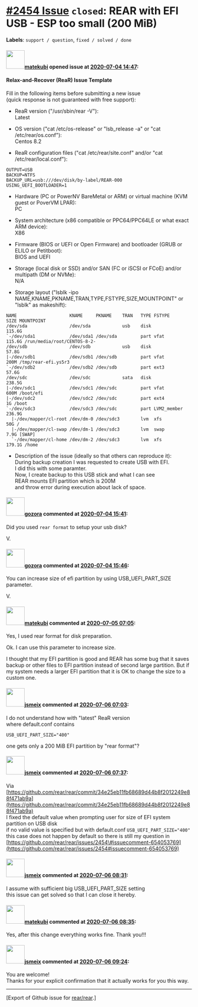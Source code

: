 [\#2454 Issue](https://github.com/rear/rear/issues/2454) `closed`: REAR with EFI USB - ESP too small (200 MiB)
==============================================================================================================

**Labels**: `support / question`, `fixed / solved / done`

#### <img src="https://avatars.githubusercontent.com/u/62672789?v=4" width="50">[matekubi](https://github.com/matekubi) opened issue at [2020-07-04 14:47](https://github.com/rear/rear/issues/2454):

#### Relax-and-Recover (ReaR) Issue Template

Fill in the following items before submitting a new issue  
(quick response is not guaranteed with free support):

-   ReaR version ("/usr/sbin/rear -V"):  
    Latest

-   OS version ("cat /etc/os-release" or "lsb\_release -a" or "cat
    /etc/rear/os.conf"):  
    Centos 8.2

-   ReaR configuration files ("cat /etc/rear/site.conf" and/or "cat
    /etc/rear/local.conf"):

<!-- -->

    OUTPUT=USB
    BACKUP=NTFS
    BACKUP_URL=usb:///dev/disk/by-label/REAR-000
    USING_UEFI_BOOTLOADER=1

-   Hardware (PC or PowerNV BareMetal or ARM) or virtual machine (KVM
    guest or PoverVM LPAR):  
    PC

-   System architecture (x86 compatible or PPC64/PPC64LE or what exact
    ARM device):  
    X86

-   Firmware (BIOS or UEFI or Open Firmware) and bootloader (GRUB or
    ELILO or Petitboot):  
    BIOS and UEFI

-   Storage (local disk or SSD) and/or SAN (FC or iSCSI or FCoE) and/or
    multipath (DM or NVMe):  
    N/A

-   Storage layout ("lsblk -ipo
    NAME,KNAME,PKNAME,TRAN,TYPE,FSTYPE,SIZE,MOUNTPOINT" or "lsblk" as
    makeshift):

<!-- -->

    NAME                    KNAME     PKNAME    TRAN   TYPE FSTYPE        SIZE MOUNTPOINT
    /dev/sda                /dev/sda            usb    disk             115.6G
    `-/dev/sda1             /dev/sda1 /dev/sda         part vfat        115.6G /run/media/root/CENTOS-8-2-
    /dev/sdb                /dev/sdb            usb    disk              57.8G
    |-/dev/sdb1             /dev/sdb1 /dev/sdb         part vfat          200M /tmp/rear-efi.ys5r3
    `-/dev/sdb2             /dev/sdb2 /dev/sdb         part ext3         57.6G
    /dev/sdc                /dev/sdc            sata   disk             238.5G
    |-/dev/sdc1             /dev/sdc1 /dev/sdc         part vfat          600M /boot/efi
    |-/dev/sdc2             /dev/sdc2 /dev/sdc         part ext4            1G /boot
    `-/dev/sdc3             /dev/sdc3 /dev/sdc         part LVM2_member 236.9G
      |-/dev/mapper/cl-root /dev/dm-0 /dev/sdc3        lvm  xfs            50G /
      |-/dev/mapper/cl-swap /dev/dm-1 /dev/sdc3        lvm  swap          7.9G [SWAP]
      `-/dev/mapper/cl-home /dev/dm-2 /dev/sdc3        lvm  xfs         179.1G /home

-   Description of the issue (ideally so that others can reproduce
    it):  
    During backup creation I was requested to create USB with EFI.  
    I did this with some paramter.  
    Now, I create backup to this USB stick and what I can see  
    REAR mounts EFI partition which is 200M  
    and throw error during execution about lack of space.

#### <img src="https://avatars.githubusercontent.com/u/12116358?u=1c5ba9dcee5ca3082f03029a7fbe647efd30eb49&v=4" width="50">[gozora](https://github.com/gozora) commented at [2020-07-04 15:41](https://github.com/rear/rear/issues/2454#issuecomment-653780790):

Did you used `rear format` to setup your usb disk?

V.

#### <img src="https://avatars.githubusercontent.com/u/12116358?u=1c5ba9dcee5ca3082f03029a7fbe647efd30eb49&v=4" width="50">[gozora](https://github.com/gozora) commented at [2020-07-04 15:46](https://github.com/rear/rear/issues/2454#issuecomment-653781321):

You can increase size of efi partition by using USB\_UEFI\_PART\_SIZE
parameter.

V.

#### <img src="https://avatars.githubusercontent.com/u/62672789?v=4" width="50">[matekubi](https://github.com/matekubi) commented at [2020-07-05 07:05](https://github.com/rear/rear/issues/2454#issuecomment-653850992):

Yes, I used rear format for disk preparation.

Ok. I can use this parameter to increase size.

I thought that my EFI partition is good and REAR has some bug that it
saves backup or other files to EFI partition instead of second large
partition. But if my system needs a larger EFI partition that it is OK
to change the size to a custom one.

#### <img src="https://avatars.githubusercontent.com/u/1788608?u=925fc54e2ce01551392622446ece427f51e2f0ce&v=4" width="50">[jsmeix](https://github.com/jsmeix) commented at [2020-07-06 07:03](https://github.com/rear/rear/issues/2454#issuecomment-654053769):

I do not understand how with "latest" ReaR version  
where default.conf contains

    USB_UEFI_PART_SIZE="400"

one gets only a 200 MiB EFI partition by "rear format"?

#### <img src="https://avatars.githubusercontent.com/u/1788608?u=925fc54e2ce01551392622446ece427f51e2f0ce&v=4" width="50">[jsmeix](https://github.com/jsmeix) commented at [2020-07-06 07:37](https://github.com/rear/rear/issues/2454#issuecomment-654069210):

Via  
[https://github.com/rear/rear/commit/34e25eb11fb68689d44b8f2012249e88f471ab9a](https://github.com/rear/rear/commit/34e25eb11fb68689d44b8f2012249e88f471ab9a)  
I fixed the default value when prompting user for size of EFI system
partition on USB disk  
if no valid value is specified but with default.conf
`USB_UEFI_PART_SIZE="400"`  
this case does not happen by default so there is still my question in  
[https://github.com/rear/rear/issues/2454\#issuecomment-654053769](https://github.com/rear/rear/issues/2454#issuecomment-654053769)

#### <img src="https://avatars.githubusercontent.com/u/1788608?u=925fc54e2ce01551392622446ece427f51e2f0ce&v=4" width="50">[jsmeix](https://github.com/jsmeix) commented at [2020-07-06 08:31](https://github.com/rear/rear/issues/2454#issuecomment-654094364):

I assume with sufficient big USB\_UEFI\_PART\_SIZE setting  
this issue can get solved so that I can close it hereby.

#### <img src="https://avatars.githubusercontent.com/u/62672789?v=4" width="50">[matekubi](https://github.com/matekubi) commented at [2020-07-06 08:35](https://github.com/rear/rear/issues/2454#issuecomment-654096501):

Yes, after this change everything works fine. Thank you!!!

#### <img src="https://avatars.githubusercontent.com/u/1788608?u=925fc54e2ce01551392622446ece427f51e2f0ce&v=4" width="50">[jsmeix](https://github.com/jsmeix) commented at [2020-07-06 09:24](https://github.com/rear/rear/issues/2454#issuecomment-654120874):

You are welcome!  
Thanks for your explicit confirmation that it actually works for you
this way.

------------------------------------------------------------------------

\[Export of Github issue for
[rear/rear](https://github.com/rear/rear).\]
